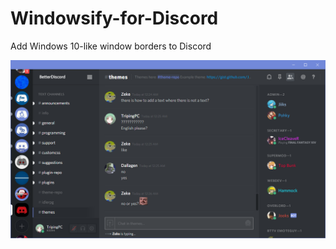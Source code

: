 # Windowsify-for-Discord
Add Windows 10-like window borders to Discord

![Preview](preview.png "Preview")
